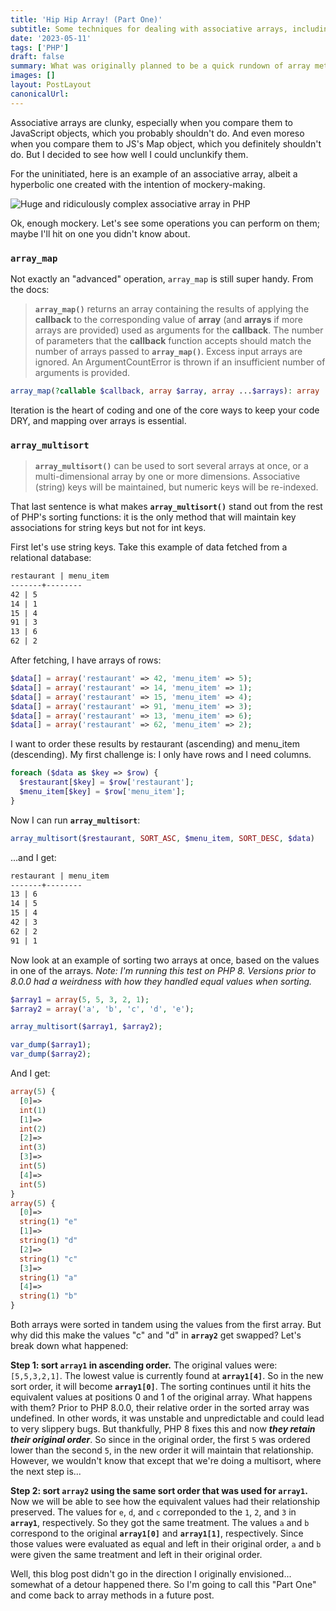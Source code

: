 ```yaml
---
title: 'Hip Hip Array! (Part One)'
subtitle: Some techniques for dealing with associative arrays, including an improvement that comes with PHP ^8.0.0
date: '2023-05-11'
tags: ['PHP']
draft: false
summary: What was originally planned to be a quick rundown of array methods in PHP has morphed into a deeper assessment of the array_multisort method in PHP 8.
images: []
layout: PostLayout
canonicalUrl:
---
```


Associative arrays are clunky, especially when you compare them to JavaScript objects, which you probably shouldn't do. And even moreso when you compare them to JS's Map object, which you definitely shouldn't do. But I decided to see how well I could unclunkify them.

For the uninitiated, here is an example of an associative array, albeit a hyperbolic one created with the intention of mockery-making.

![Huge and ridiculously complex associative array in PHP](/static/images/arrayhell.png)

Ok, enough mockery. Let's see some operations you can perform on them; maybe I'll hit on one you didn't know about.

### `array_map`

Not exactly an "advanced" operation, `array_map` is still super handy. From the docs:

> **`array_map()`** returns an array containing the results of applying the **callback** to the corresponding value of **array** (and **arrays** if more arrays are provided) used as arguments for the **callback**. The number of parameters that the **callback** function accepts should match the number of arrays passed to **`array_map()`**. Excess input arrays are ignored. An ArgumentCountError is thrown if an insufficient number of arguments is provided.

```php
array_map(?callable $callback, array $array, array ...$arrays): array
```

Iteration is the heart of coding and one of the core ways to keep your code DRY, and mapping over arrays is essential.

### `array_multisort`

> **`array_multisort()`** can be used to sort several arrays at once, or a multi-dimensional array by one or more dimensions. Associative (string) keys will be maintained, but numeric keys will be re-indexed.

That last sentence is what makes **`array_multisort()`** stand out from the rest of PHP's sorting functions: it is the only method that will maintain key associations for string keys but not for int keys.

First let's use string keys. Take this example of data fetched from a relational database:

```md
restaurant | menu_item
-------+--------
42 | 5
14 | 1
15 | 4
91 | 3
13 | 6
62 | 2
```

After fetching, I have arrays of rows:

```php
$data[] = array('restaurant' => 42, 'menu_item' => 5);
$data[] = array('restaurant' => 14, 'menu_item' => 1);
$data[] = array('restaurant' => 15, 'menu_item' => 4);
$data[] = array('restaurant' => 91, 'menu_item' => 3);
$data[] = array('restaurant' => 13, 'menu_item' => 6);
$data[] = array('restaurant' => 62, 'menu_item' => 2);
```

I want to order these results by restaurant (ascending) and menu_item (descending). My first challenge is: I only have rows and I need columns.

```php
foreach ($data as $key => $row) {
  $restaurant[$key] = $row['restaurant'];
  $menu_item[$key] = $row['menu_item'];
}
```

Now I can run **`array_multisort`**:

```php
array_multisort($restaurant, SORT_ASC, $menu_item, SORT_DESC, $data)
```

...and I get:

```md
restaurant | menu_item
-------+--------
13 | 6
14 | 5
15 | 4
42 | 3
62 | 2
91 | 1
```

Now look at an example of sorting two arrays at once, based on the values in one of the arrays. _Note: I'm running this test on PHP 8. Versions prior to 8.0.0 had a weirdness with how they handled equal values when sorting._

```php
$array1 = array(5, 5, 3, 2, 1);
$array2 = array('a', 'b', 'c', 'd', 'e');

array_multisort($array1, $array2);

var_dump($array1);
var_dump($array2);
```

And I get:

```php
array(5) {
  [0]=>
  int(1)
  [1]=>
  int(2)
  [2]=>
  int(3)
  [3]=>
  int(5)
  [4]=>
  int(5)
}
array(5) {
  [0]=>
  string(1) "e"
  [1]=>
  string(1) "d"
  [2]=>
  string(1) "c"
  [3]=>
  string(1) "a"
  [4]=>
  string(1) "b"
}
```

Both arrays were sorted in tandem using the values from the first array. But why did this make the values "c" and "d" in **`array2`** get swapped? Let's break down what happened:

**Step 1: sort `array1` in ascending order.** The original values were: `[5,5,3,2,1]`. The lowest value is currently found at **`array1[4]`**. So in the new sort order, it will become **`array1[0]`**. The sorting continues until it hits the equivalent values at positions 0 and 1 of the original array. What happens with them? Prior to PHP 8.0.0, their relative order in the sorted array was undefined. In other words, it was unstable and unpredictable and could lead to very slippery bugs. But thankfully, PHP 8 fixes this and now _**they retain their original order**_. So since in the original order, the first `5` was ordered lower than the second `5`, in the new order it will maintain that relationship. However, we wouldn't know that except that we're doing a multisort, where the next step is...

**Step 2: sort `array2` using the same sort order that was used for `array1`.** Now we will be able to see how the equivalent values had their relationship preserved. The values for `e`, `d`, and `c` correponded to the `1`, `2`, and `3` in **`array1`**, respectively. So they got the same treatment. The values `a` and `b` correspond to the original **`array1[0]`** and **`array1[1]`**, respectively. Since those values were evaluated as equal and left in their original order, `a` and `b` were given the same treatment and left in their original order.

Well, this blog post didn't go in the direction I originally envisioned... somewhat of a detour happened there. So I'm going to call this "Part One" and come back to array methods in a future post.
